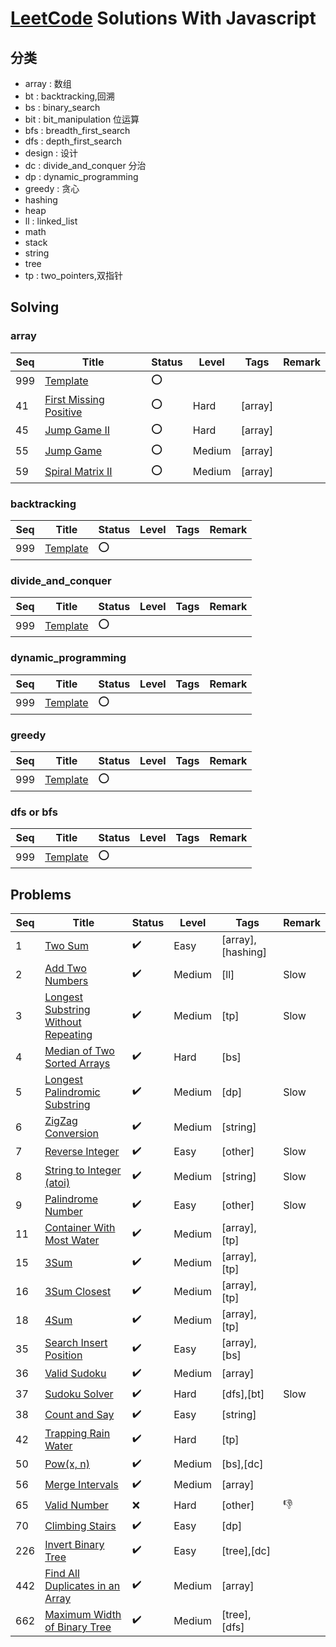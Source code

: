 # [LeetCode](https://leetcode.com/problemset/all) Solutions With Javascript

## 分类

* array : 数组
* bt : backtracking,回溯
* bs : binary_search
* bit : bit_manipulation 位运算
* bfs : breadth_first_search
* dfs : depth_first_search
* design : 设计
* dc : divide_and_conquer 分治
* dp : dynamic_programming
* greedy : 贪心
* hashing
* heap
* ll : linked_list
* math
* stack
* string
* tree
* tp : two_pointers,双指针

## Solving

### array

| Seq | Title                                             | Status | Level  | Tags    | Remark |
| --- | ------------------------------------------------- | ------ | ------ | ------- | ------ |
| 999 | [Template](./problems/999/README.md)              | :o:    |        |         |        |
| 41  | [First Missing Positive](./problems/41/README.md) | :o:    | Hard   | [array] |        |
| 45  | [Jump Game II](./problems/45/README.md)           | :o:    | Hard   | [array] |        |
| 55  | [Jump Game](./problems/55/README.md)              | :o:    | Medium | [array] |        |
| 59  | [Spiral Matrix II](./problems/59/README.md)       | :o:    | Medium | [array] |        |

### backtracking

| Seq | Title                                             | Status | Level  | Tags    | Remark |
| --- | ------------------------------------------------- | ------ | ------ | ------- | ------ |
| 999 | [Template](./problems/999/README.md)              | :o:    |        |         |        |

### divide_and_conquer

| Seq | Title                                             | Status | Level  | Tags    | Remark |
| --- | ------------------------------------------------- | ------ | ------ | ------- | ------ |
| 999 | [Template](./problems/999/README.md)              | :o:    |        |         |        |

### dynamic_programming

| Seq | Title                                             | Status | Level  | Tags    | Remark |
| --- | ------------------------------------------------- | ------ | ------ | ------- | ------ |
| 999 | [Template](./problems/999/README.md)              | :o:    |        |         |        |

### greedy

| Seq | Title                                             | Status | Level  | Tags    | Remark |
| --- | ------------------------------------------------- | ------ | ------ | ------- | ------ |
| 999 | [Template](./problems/999/README.md)              | :o:    |        |         |        |

### dfs or bfs

| Seq | Title                                             | Status | Level  | Tags    | Remark |
| --- | ------------------------------------------------- | ------ | ------ | ------- | ------ |
| 999 | [Template](./problems/999/README.md)              | :o:    |        |         |        |


## Problems 

| Seq | Title                                                         | Status             | Level  | Tags              | Remark |
| --- | ------------------------------------------------------------- | ------------------ | ------ | ----------------- | ------ |
| 1   | [Two Sum](./problems/1/README.md)                             | :heavy_check_mark: | Easy   | [array],[hashing] |        |
| 2   | [Add Two Numbers](./problems/2/README.md)                     | :heavy_check_mark: | Medium | [ll]              | Slow   |
| 3   | [Longest Substring Without Repeating](./problems/3/README.md) | :heavy_check_mark: | Medium | [tp]              | Slow   |
| 4   | [Median of Two Sorted Arrays](./problems/4/README.md)         | :heavy_check_mark: | Hard   | [bs]              |        |
| 5   | [Longest Palindromic Substring](./problems/5/README.md)       | :heavy_check_mark: | Medium | [dp]              | Slow   |
| 6   | [ZigZag Conversion](./problems/6/README.md)                   | :heavy_check_mark: | Medium | [string]          |        |
| 7   | [Reverse Integer](./problems/7/README.md)                     | :heavy_check_mark: | Easy   | [other]           | Slow   |
| 8   | [String to Integer (atoi)](./problems/8/README.md)            | :heavy_check_mark: | Medium | [string]          | Slow   |
| 9   | [Palindrome Number](./problems/9/README.md)                   | :heavy_check_mark: | Easy   | [other]           | Slow   |
| 11  | [Container With Most Water](./problems/11/README.md)          | :heavy_check_mark: | Medium | [array],[tp]      |        |
| 15  | [3Sum](./problems/15/README.md)                               | :heavy_check_mark: | Medium | [array],[tp]      |        |
| 16  | [3Sum Closest](./problems/16/README.md)                       | :heavy_check_mark: | Medium | [array],[tp]      |        |
| 18  | [4Sum](./problems/18/README.md)                               | :heavy_check_mark: | Medium | [array],[tp]      |        |
| 35  | [Search Insert Position](./problems/35/README.md)             | :heavy_check_mark: | Easy   | [array],[bs]      |        |
| 36  | [Valid Sudoku](./problems/36/README.md)                       | :heavy_check_mark: | Medium | [array]           |        |
| 37  | [Sudoku Solver](./problems/37/README.md)                      | :heavy_check_mark: | Hard   | [dfs],[bt]        | Slow   |
| 38  | [Count and Say](./problems/38/README.md)                      | :heavy_check_mark: | Easy   | [string]          |        |
| 42  | [Trapping Rain Water](./problems/42/README.md)                | :heavy_check_mark: | Hard   | [tp]              |        |
| 50  | [Pow(x, n)](./problems/50/README.md)                          | :heavy_check_mark: | Medium | [bs],[dc]         |        |
| 56  | [Merge Intervals](./problems/56/README.md)                    | :heavy_check_mark: | Medium | [array]           |        |
| 65  | [Valid Number](./problems/65/README.md)                       | :x:                | Hard   | [other]           | :-1:   |
| 70  | [Climbing Stairs](./problems/70/README.md)                    | :heavy_check_mark: | Easy   | [dp]      |        |
| 226 | [Invert Binary Tree](./problems/226/README.md)                | :heavy_check_mark: | Easy   | [tree],[dc]       |        |
| 442 | [Find All Duplicates in an Array](./problems/442/README.md)   | :heavy_check_mark: | Medium | [array]           |        |
| 662 | [Maximum Width of Binary Tree](./problems/662/README.md)      | :heavy_check_mark: | Medium | [tree],[dfs]      |        |